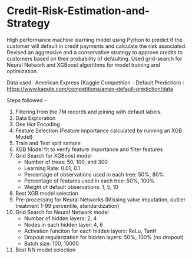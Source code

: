 # Credit-Risk-Estimation-and-Strategy
High performance machine learning model using Python to predict if the customer will default in credit payments and calculate the risk associated. Devised an aggressive and a conservative strategy to approve credits to customers based on their probability of defaulting. Used grid-search for Neural Network and XGBoost algorithms for model training and optimization.

Data used- American Express (Kaggle Competition - Default Prediction) : https://www.kaggle.com/competitions/amex-default-prediction/data

Steps followed -
1. Filtering from the 7M records and joining with default labels.
2. Data Exploration
3. One Hot Encoding
4. Feature Selection (Feature importance calculated by running an XGB Model)
5. Train and Test split sample
6. XGB Model fit to verify feature importance and filter features
7. Grid Search for XGBoost model
    - 	Number of trees: 50, 100, and 300
    - 	Learning Rate: 0.01, 0.1
    - 	Percentage of observations used in each tree: 50%, 80%
    - 	Percentage of features used in each tree: 50%, 100%
    - 	Weight of default observations: 1, 5, 10
8. Best XGB model selection
9. Pre-processing for Neural Networks (Missing value imputation, outlier treatment 1-99 percentile, standardization)
10. Grid Search for Neural Network model
    - 	Number of hidden layers: 2, 4
    - 	Nodes in each hidden layer: 4, 6
    - 	Activation funciton for each hidden layers: ReLu, TanH
    - 	Dropout regularization for hidden layers: 50%, 100% (no dropout)
    - 	Batch size: 100, 10000
11. Best NN model selection
  

